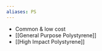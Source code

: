 ```yaml
---
aliases: PS
---
```

 - Common & low cost
 - [[General Purpose Polystyrene]]
 - [[High Impact Polystyrene]]